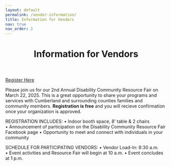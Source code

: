 ```yaml
---
layout: default
permalink: /vendor-information/
title: Information for Vendors
nav: true
nav_order: 2
---
```

<div class="post">
  <header class="post-header text-center">
    <h1 class="post-title">
      Information for Vendors
    </h1>
  </header>
</div>

<div class="vendor-buttons btn-toolbar justify-content-center my-3">
  <a href="https://forms.gle/uH2QFZQwvccxvC2r8" class="btn btn-secondary">Register Here</a>
</div>

 <div class="post">
 <p class="home-body">Please join us for our 2nd Annual Disability Community Resource Fair on March 22, 2025. This is a great opportunity to share your programs and services with Cumberland and surrounding counties families and community members. <b>Registration is free</b> and you will recieve confirmation once your organization is approved.</p>
 </div>

 REGISTRATION INCLUDES:
• Indoor booth space,  8’ table & 2 chairs  
• Announcement of participation on the Disability Community Resource Fair Facebook page
• Opportunity to meet and connect with individuals in your community

SCHEDULE FOR PARTICIPATING VENDORS:
• Vendor Load-In: 8:30 a.m.  
• Event activities and Resource Fair will begin at 10 a.m.
• Event concludes at 1 p.m.